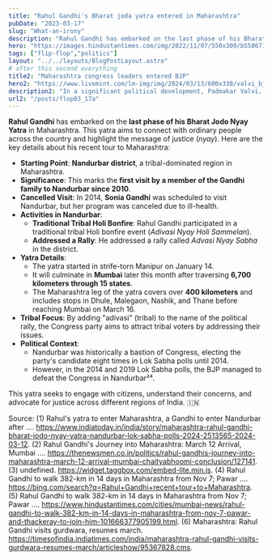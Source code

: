 ```yaml
---
title: "Rahul Gandhi's Bharat joda yatra entered in Maharashtra"
pubDate: "2023-03-17"
slug: "What-an-irony"
description: "Rahul Gandhi has embarked on the last phase of his Bharat Jodo Nyay Yatra in Maharashtra."
hero: "https://images.hindustantimes.com/img/2022/11/07/550x309/b5586718-5eca-11ed-a69b-279ef889e48a_1667846120596.jpg"
tags: ["flip-flop","politics"]
layout: "../../layouts/BlogPostLayout.astro"
# after this second everything
title2: "Maharashtra congress leaders entered BJP"
hero2: "https://www.livemint.com/lm-img/img/2024/03/13/600x338/valvi_bjp_1710318322468_1710318341334.jpeg"
description2: "In a significant political development, Padmakar Valvi, a senior Congress leader and former minister, has joined BJP"
url2: "/posts/flop03_17a"
---
```


**Rahul Gandhi**  has embarked on the **last phase of his Bharat Jodo Nyay Yatra** in Maharashtra. This yatra aims to connect with ordinary people across the country and highlight the message of justice (*nyay*). Here are the key details about his recent tour to Maharashtra:

- **Starting Point**: **Nandurbar district**, a tribal-dominated region in Maharashtra.
- **Significance**: This marks the **first visit by a member of the Gandhi family to Nandurbar since 2010**.
- **Cancelled Visit**: In 2014, **Sonia Gandhi** was scheduled to visit Nandurbar, but her program was canceled due to ill-health.
- **Activities in Nandurbar**:
    - **Traditional Tribal Holi Bonfire**: Rahul Gandhi participated in a traditional tribal Holi bonfire event (*Adivasi Nyay Holi Sammelan*).
    - **Addressed a Rally**: He addressed a rally called *Advasi Nyay Sabha* in the district.
- **Yatra Details**:
    - The yatra started in strife-torn Manipur on January 14.
    - It will culminate in **Mumbai** later this month after traversing **6,700 kilometers through 15 states**.
    - The Maharashtra leg of the yatra covers over **400 kilometers** and includes stops in Dhule, Malegaon, Nashik, and Thane before reaching Mumbai on March 16.
- **Tribal Focus**: By adding "adivasi" (tribal) to the name of the political rally, the Congress party aims to attract tribal voters by addressing their issues.
- **Political Context**:
    - Nandurbar was historically a bastion of Congress, electing the party's candidate eight times in Lok Sabha polls until 2014.
    - However, in the 2014 and 2019 Lok Sabha polls, the BJP managed to defeat the Congress in Nandurbar²⁴.

This yatra seeks to engage with citizens, understand their concerns, and advocate for justice across different regions of India. 🇮🇳

Source: 
(1) Rahul's yatra to enter Maharashtra, a Gandhi to enter Nandurbar after .... https://www.indiatoday.in/india/story/maharashtra-rahul-gandhi-bharat-jodo-nyay-yatra-nandurbar-lok-sabha-polls-2024-2513565-2024-03-12.
(2) Rahul Gandhi's Journey into Maharashtra: March 12 Arrival, Mumbai .... https://thenewsmen.co.in/politics/rahul-gandhis-journey-into-maharashtra-march-12-arrival-mumbai-chaityabhoomi-conclusion/127141.
(3) undefined. https://widget.taggbox.com/embed-lite.min.js.
(4) Rahul Gandhi to walk 382-km in 14 days in Maharashtra from Nov 7; Pawar .... https://bing.com/search?q=Rahul+Gandhi+recent+tour+to+Maharashtra.
(5) Rahul Gandhi to walk 382-km in 14 days in Maharashtra from Nov 7; Pawar .... https://www.hindustantimes.com/cities/mumbai-news/rahul-gandhi-to-walk-382-km-in-14-days-in-maharashtra-from-nov-7-pawar-and-thackeray-to-join-him-101666377905199.html.
(6) Maharashtra: Rahul Gandhi visits gurdwara, resumes march. https://timesofindia.indiatimes.com/india/maharashtra-rahul-gandhi-visits-gurdwara-resumes-march/articleshow/95367828.cms.